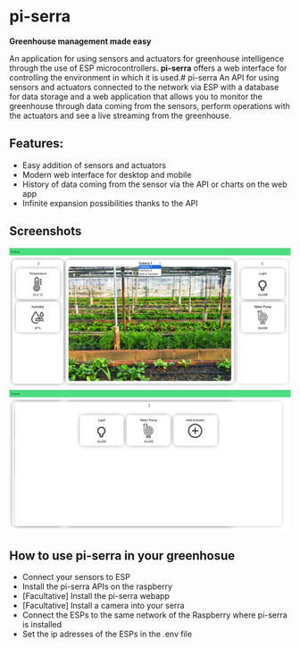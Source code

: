 # pi-serra
__Greenhouse management made easy__

An application for using sensors and actuators for greenhouse intelligence through the use of ESP microcontrollers. **pi-serra** offers a web interface for controlling the environment in which it is used.# pi-serra
An API for using sensors and actuators connected to the network via ESP with a database for data storage and a web application that allows you to monitor the greenhouse through data coming from the sensors, perform operations with the actuators and see a live streaming from the greenhouse.
## Features:
- Easy addition of sensors and actuators
- Modern web interface for desktop and mobile
- History of data coming from the sensor via the API or charts on the web app
- Infinite expansion possibilities thanks to the API
## Screenshots
![A screenshot of the dashboard](./newebapp_mockup_screenshots/Screenshot%202024-05-18%20231354.png)
![Screenshot](newebapp_mockup_screenshots/Screenshot%202024-05-18%20231649.png)

## How to use pi-serra in your greenhosue
- Connect your sensors to ESP
- Install the pi-serra APIs on the raspberry
- [Facultative] Install the pi-serra webapp
- [Facultative] Install a camera into your serra
- Connect the ESPs to the same network of the Raspberry where pi-serra is installed
- Set the ip adresses of the ESPs in the .env file
